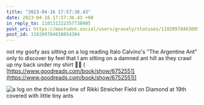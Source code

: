 ```yaml
---
title: "2023-04-16 17:57:36.43"
date: 2023-04-16 17:57:36.43 +00
in_reply_to: 110131222357738905
post_uri: https://mastodon.social/users/gravely/statuses/110209784638054304
post_id: 110209784638054304
---
```

not my goofy ass sitting on a log reading Italo Calvino's "The Argentine Ant" only to discover by feel that I am sitting on a damned ant hill as they crawl up my back under my shirt 😬🤣 ( [https://www.goodreads.com/book/show/6752551](https://www.goodreads.com/book/show/6752551))


![a log on the third base line of Rikki Streicher Field on Diamond at 19th covered with little tiny ants](/images/110209784360692995.jpeg)

